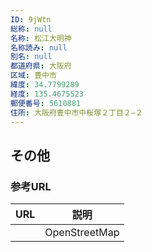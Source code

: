 ```yaml
---
ID: 9jWtn
総称: null
名称: 松江大明神
名称読み: null
別名: null
都道府県: 大阪府
区域: 豊中市
緯度: 34.7799289
経度: 135.4675523
郵便番号: 5610881
住所: 大阪府豊中市中桜塚２丁目２−２
---
```


## その他

### 参考URL

| URL | 説明          |
| --- | ------------- |
|     | OpenStreetMap |
